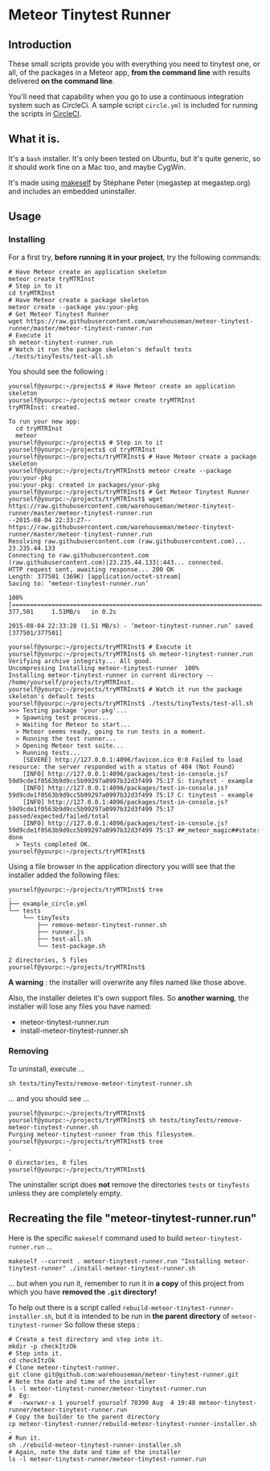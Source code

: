 # Meteor Tinytest Runner

## Introduction
These small scripts provide you with everything you need to tinytest one, or all, of the packages in a Meteor app, **from the command line** with results delivered **on the command line**.

You'll need that capability when you go to use a continuous integration system such as CircleCi.  A sample script ```circle.yml``` is included for running the scripts in [CircleCI](https://circleci.com/about).

## What it is.
It's a ```bash``` installer.  It's only been tested on Ubuntu, but it's quite generic, so it should work fine on a Mac too, and maybe CygWin.

It's made using [makeself](http://stephanepeter.com/makeself/) by Stéphane Peter (megastep at megastep.org) and includes an embedded uninstaller.

## Usage
### Installing
For a first try, **before running it in your project**, try the following commands:

    # Have Meteor create an application skeleton
    meteor create tryMTRInst
    # Step in to it
    cd tryMTRInst
    # Have Meteor create a package skeleton
    meteor create --package you:your-pkg
    # Get Meteor Tinytest Runner
    wget https://raw.githubusercontent.com/warehouseman/meteor-tinytest-runner/master/meteor-tinytest-runner.run
    # Execute it
    sh meteor-tinytest-runner.run
    # Watch it run the package skeleton's default tests
    ./tests/tinyTests/test-all.sh

You should see the following :

    yourself@yourpc:~/projects$ # Have Meteor create an application skeleton
    yourself@yourpc:~/projects$ meteor create tryMTRInst
    tryMTRInst: created.
    
    To run your new app:
      cd tryMTRInst
      meteor
    yourself@yourpc:~/projects$ # Step in to it
    yourself@yourpc:~/projects$ cd tryMTRInst
    yourself@yourpc:~/projects/tryMTRInst$ # Have Meteor create a package skeleton
    yourself@yourpc:~/projects/tryMTRInst$ meteor create --package you:your-pkg
    you:your-pkg: created in packages/your-pkg
    yourself@yourpc:~/projects/tryMTRInst$ # Get Meteor Tinytest Runner
    yourself@yourpc:~/projects/tryMTRInst$ wget https://raw.githubusercontent.com/warehouseman/meteor-tinytest-runner/master/meteor-tinytest-runner.run
    --2015-08-04 22:33:27--  https://raw.githubusercontent.com/warehouseman/meteor-tinytest-runner/master/meteor-tinytest-runner.run
    Resolving raw.githubusercontent.com (raw.githubusercontent.com)... 23.235.44.133
    Connecting to raw.githubusercontent.com (raw.githubusercontent.com)|23.235.44.133|:443... connected.
    HTTP request sent, awaiting response... 200 OK
    Length: 377501 (369K) [application/octet-stream]
    Saving to: ‘meteor-tinytest-runner.run’
    
    100%[==================================================================================================================================>] 377,501     1.51MB/s   in 0.2s
    
    2015-08-04 22:33:28 (1.51 MB/s) - ‘meteor-tinytest-runner.run’ saved [377501/377501]
    
    yourself@yourpc:~/projects/tryMTRInst$ # Execute it
    yourself@yourpc:~/projects/tryMTRInst$ sh meteor-tinytest-runner.run
    Verifying archive integrity... All good.
    Uncompressing Installing meteor-tinytest-runner  100%
    Installing meteor-tinytest-runner in current directory -- /home/yourself/projects/tryMTRInst.
    yourself@yourpc:~/projects/tryMTRInst$ # Watch it run the package skeleton's default tests
    yourself@yourpc:~/projects/tryMTRInst$ ./tests/tinyTests/test-all.sh
    >>> Testing package 'your-pkg'...
      > Spawning test process...
      > Waiting for Meteor to start...
      > Meteor seems ready, going to run tests in a moment.
      > Running the test runner...
      > Opening Meteor test suite...
      > Running tests...
        [SEVERE] http://127.0.0.1:4096/favicon.ico 0:0 Failed to load resource: the server responded with a status of 404 (Not Found)
        [INFO] http://127.0.0.1:4096/packages/test-in-console.js?59d9cde1f0563b9d9cc5b99297a0997b32d3f499 75:17 S: tinytest - example
        [INFO] http://127.0.0.1:4096/packages/test-in-console.js?59d9cde1f0563b9d9cc5b99297a0997b32d3f499 75:17 C: tinytest - example
        [INFO] http://127.0.0.1:4096/packages/test-in-console.js?59d9cde1f0563b9d9cc5b99297a0997b32d3f499 75:17 passed/expected/failed/total
        [INFO] http://127.0.0.1:4096/packages/test-in-console.js?59d9cde1f0563b9d9cc5b99297a0997b32d3f499 75:17 ##_meteor_magic##state: done
      > Tests completed OK.
    yourself@yourpc:~/projects/tryMTRInst$


Using a file browser in the application directory you willl see that the installer added the following files:

    yourself@yourpc:~/projects/tryMTRInst$ tree
    .
    ├── example_circle.yml
    └── tests
        └── tinyTests
            ├── remove-meteor-tinytest-runner.sh
            ├── runner.js
            ├── test-all.sh
            └── test-package.sh

    2 directories, 5 files
    yourself@yourpc:~/projects/tryMTRInst$

**A warning** : the installer will overwrite any files named like those above.

Also, the installer deletes it's own support files.  So **another warning**, the installer will lose any files you have named:

- meteor-tinytest-runner.run
- install-meteor-tinytest-runner.sh


### Removing
To uninstall, execute ...

    sh tests/tinyTests/remove-meteor-tinytest-runner.sh

... and you should see ...

    yourself@yourpc:~/projects/tryMTRInst$
    yourself@yourpc:~/projects/tryMTRInst$ sh tests/tinyTests/remove-meteor-tinytest-runner.sh
    Purging meteor-tinytest-runner from this filesystem.
    yourself@yourpc:~/projects/tryMTRInst$ tree
    .
    
    0 directories, 0 files
    yourself@yourpc:~/projects/tryMTRInst$

The uninstaller script does **not** remove the directories ```tests``` or ```tinyTests``` unless they are completely empty.

## Recreating the file "meteor-tinytest-runner.run"
Here is the specific ```makeself``` command used to build ```meteor-tinytest-runner.run```  ...

    makeself --current . meteor-tinytest-runner.run "Installing meteor-tinytest-runner" ./install-meteor-tinytest-runner.sh

... but when you run it, remember to run it in **a copy** of this project from which you have **removed the ```.git``` directory!**

To help out there is a script called ```rebuild-meteor-tinytest-runner-installer.sh```, but it is intended to be run in **the parent directory** of ```meteor-tinytest-runner``` So follow these steps :

    # Create a test directory and step into it.
    mkdir -p checkItzOk
    # Step into it.
    cd checkItzOk
    # Clone meteor-tinytest-runner.
    git clone git@github.com:warehouseman/meteor-tinytest-runner.git
    # Note the date and time of the installer
    ls -l meteor-tinytest-runner/meteor-tinytest-runner.run
    #  Eg:
    #  -rwxrwxr-x 1 yourself yourself 70390 Aug  4 19:48 meteor-tinytest-runner/meteor-tinytest-runner.run
    # Copy the builder to the parent directory
    cp meteor-tinytest-runner/rebuild-meteor-tinytest-runner-installer.sh .
    # Run it.
    sh ./rebuild-meteor-tinytest-runner-installer.sh
    # Again, note the date and time of the installer
    ls -l meteor-tinytest-runner/meteor-tinytest-runner.run

